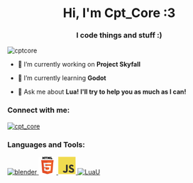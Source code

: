 <h1 align="center">Hi, I'm Cpt_Core :3</h1>
<h3 align="center">I code things and stuff :)</h3>

<p align="left"> <img src="https://komarev.com/ghpvc/?username=cptcore&label=Profile%20views&color=0e75b6&style=flat" alt="cptcore" /> </p>

- 🔭 I’m currently working on **Project Skyfall**

- 🌱 I’m currently learning **Godot**

- 💬 Ask me about **Lua! I'll try to help you as much as I can!**

<h3 align="left">Connect with me:</h3>
<p align="left">
<a href="https://twitter.com/cpt_core" target="blank"><img align="center" src="https://raw.githubusercontent.com/rahuldkjain/github-profile-readme-generator/master/src/images/icons/Social/twitter.svg" alt="cpt_core" height="30" width="40" /></a>
</p>

<h3 align="left">Languages and Tools:</h3>
<p align="left"> <a href="https://www.blender.org/" target="_blank" rel="noreferrer"> <img src="https://download.blender.org/branding/community/blender_community_badge_white.svg" alt="blender" width="40" height="40"/> </a> <a href="https://www.w3.org/html/" target="_blank" rel="noreferrer"> <img src="https://raw.githubusercontent.com/devicons/devicon/master/icons/html5/html5-original-wordmark.svg" alt="html5" width="40" height="40"/> </a> <a href="https://developer.mozilla.org/en-US/docs/Web/JavaScript" target="_blank" rel="noreferrer"> <img src="https://raw.githubusercontent.com/devicons/devicon/master/icons/javascript/javascript-original.svg" alt="javascript" width="40" height="40"/> </a> <a href="https://github.com/luau-lang/luau" target="_blank" rel="noreferrer"> <img src="https://avatars.githubusercontent.com/u/104525888?s=48&v=4" alt="LuaU" width="40" height="40"/> </a> </p>
